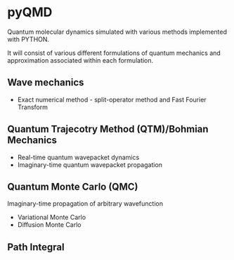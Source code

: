# pyQMD
Quantum molecular dynamics simulated with various methods implemented with PYTHON.

It will consist of various different formulations of quantum mechanics and approximation associated within each formulation. 


## Wave mechanics 
 - Exact numerical method - split-operator method and Fast Fourier Transform 
 
## Quantum Trajecotry Method (QTM)/Bohmian Mechanics 
- Real-time quantum wavepacket dynamics 
- Imaginary-time quantum wavepacket propagation 

## Quantum Monte Carlo (QMC) 
Imaginary-time propagation of arbitrary wavefunction 
- Variational Monte Carlo 
- Diffusion Monte Carlo  


## Path Integral 

